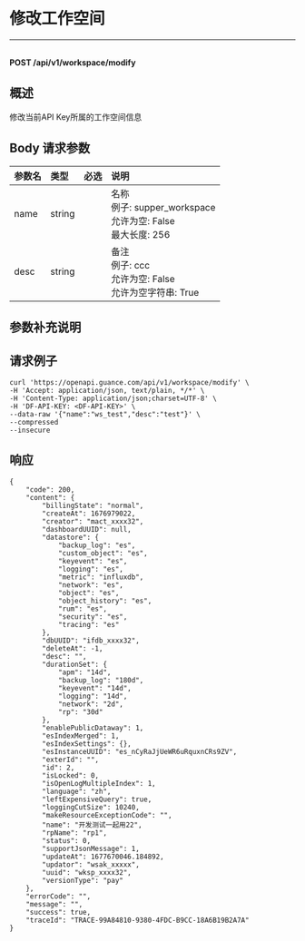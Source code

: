 # 修改工作空间

---

<br />**POST /api/v1/workspace/modify**

## 概述
修改当前API Key所属的工作空间信息




## Body 请求参数

| 参数名        | 类型     | 必选   | 说明              |
|:-----------|:-------|:-----|:----------------|
| name | string |  | 名称<br>例子: supper_workspace <br>允许为空: False <br>最大长度: 256 <br> |
| desc | string |  | 备注<br>例子: ccc <br>允许为空: False <br>允许为空字符串: True <br> |

## 参数补充说明





## 请求例子
```shell
curl 'https://openapi.guance.com/api/v1/workspace/modify' \
-H 'Accept: application/json, text/plain, */*' \
-H 'Content-Type: application/json;charset=UTF-8' \
-H 'DF-API-KEY: <DF-API-KEY>' \
--data-raw '{"name":"ws_test","desc":"test"}' \
--compressed
--insecure
```




## 响应
```shell
{
    "code": 200,
    "content": {
        "billingState": "normal",
        "createAt": 1676979022,
        "creator": "mact_xxxx32",
        "dashboardUUID": null,
        "datastore": {
            "backup_log": "es",
            "custom_object": "es",
            "keyevent": "es",
            "logging": "es",
            "metric": "influxdb",
            "network": "es",
            "object": "es",
            "object_history": "es",
            "rum": "es",
            "security": "es",
            "tracing": "es"
        },
        "dbUUID": "ifdb_xxxx32",
        "deleteAt": -1,
        "desc": "",
        "durationSet": {
            "apm": "14d",
            "backup_log": "180d",
            "keyevent": "14d",
            "logging": "14d",
            "network": "2d",
            "rp": "30d"
        },
        "enablePublicDataway": 1,
        "esIndexMerged": 1,
        "esIndexSettings": {},
        "esInstanceUUID": "es_nCyRaJjUeWR6uRquxnCRs9ZV",
        "exterId": "",
        "id": 2,
        "isLocked": 0,
        "isOpenLogMultipleIndex": 1,
        "language": "zh",
        "leftExpensiveQuery": true,
        "loggingCutSize": 10240,
        "makeResourceExceptionCode": "",
        "name": "开发测试一起用22",
        "rpName": "rp1",
        "status": 0,
        "supportJsonMessage": 1,
        "updateAt": 1677670046.184892,
        "updator": "wsak_xxxxx",
        "uuid": "wksp_xxxx32",
        "versionType": "pay"
    },
    "errorCode": "",
    "message": "",
    "success": true,
    "traceId": "TRACE-99A84810-9380-4FDC-B9CC-18A6B19B2A7A"
} 
```




